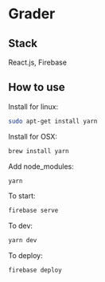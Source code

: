 # Grader

## Stack
React.js, Firebase

## How to use

Install for linux:

```bash
sudo apt-get install yarn
```

Install for OSX:

```bash
brew install yarn
```

Add node_modules:

```bash
yarn 
```

To start:

```bash
firebase serve
```

To dev:

```bash
yarn dev
```

To deploy:

```bash
firebase deploy
```
